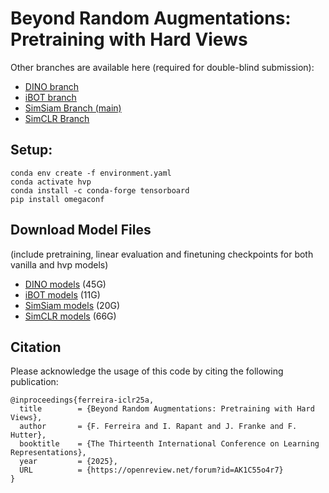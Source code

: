 # Beyond Random Augmentations: Pretraining with Hard Views

Other branches are available here (required for double-blind submission):
- [DINO branch](https://github.com/automl/pretraining-hard-views/tree/dino)
- [iBOT branch](https://github.com/automl/pretraining-hard-views/tree/ibot)
- [SimSiam Branch (main)](https://anonymous.4open.science/r/pretraining-hard-views/README.md)
- [SimCLR Branch](https://github.com/automl/pretraining-hard-views/tree/simclr)

## Setup:
```
conda env create -f environment.yaml
conda activate hvp
conda install -c conda-forge tensorboard
pip install omegaconf
```

## Download Model Files
(include pretraining, linear evaluation and finetuning checkpoints for both vanilla and hvp models)
- [DINO models](https://bit.ly/4dirXw1) (45G)
- [iBOT models](https://bit.ly/3WBEiGc) (11G)
- [SimSiam models](https://bit.ly/3WG2p5x) (20G)
- [SimCLR models](https://bit.ly/3LE64eL) (66G)

## Citation
Please acknowledge the usage of this code by citing the following publication:

```
@inproceedings{ferreira-iclr25a,
  title        = {Beyond Random Augmentations: Pretraining with Hard Views},
  author       = {F. Ferreira and I. Rapant and J. Franke and F. Hutter},
  booktitle    = {The Thirteenth International Conference on Learning Representations},
  year         = {2025},
  URL          = {https://openreview.net/forum?id=AK1C55o4r7}
}
```
